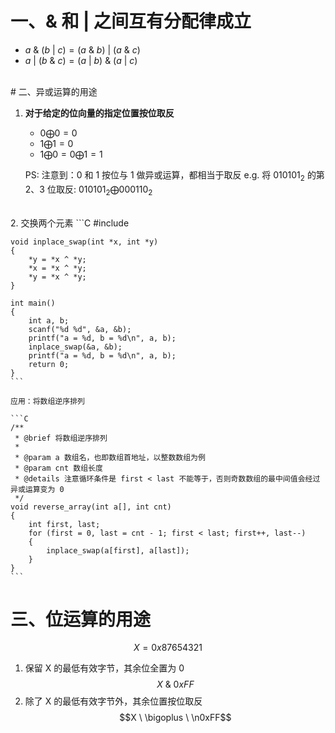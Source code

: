 # 一、& 和 | 之间互有分配律成立
+ $a \ \&\ (b \ |\  c) = (a \ \& \  b)\ | \ (a \ \& \ c)$
+ $a \ | \ (b \ \& \ c) = (a \ | \ b) \ \& \ (a \ | \ c)$
<br>
# 二、异或运算的用途

1. **对于给定的位向量的指定位置按位取反**
	 + $0 \bigoplus 0 = 0$
	 + $1 \bigoplus 1 = 0$
	 + $1 \bigoplus 0 = 0 \bigoplus 1 = 1$

	PS: 注意到：0 和 1 按位与 1 做异或运算，都相当于取反
	e.g. 将 $010101_{2}$ 的第 2、3 位取反:  $010101_{2} \bigoplus 000110_{2}$
<br>
2. 交换两个元素
	```C
	#include <stdio.h>
	
	void inplace_swap(int *x, int *y)
	{
	    *y = *x ^ *y;
	    *x = *x ^ *y;
	    *y = *x ^ *y;
	}
	
	int main()
	{
	    int a, b;
	    scanf("%d %d", &a, &b);
	    printf("a = %d, b = %d\n", a, b);
	    inplace_swap(&a, &b);
	    printf("a = %d, b = %d\n", a, b);
	    return 0;
	}
	```

	应用：将数组逆序排列

	```C
	/**
	 * @brief 将数组逆序排列
	 *
	 * @param a 数组名，也即数组首地址，以整数数组为例
	 * @param cnt 数组长度
	 * @details 注意循环条件是 first < last 不能等于，否则奇数数组的最中间值会经过异或运算变为 0
	 */
	void reverse_array(int a[], int cnt)
	{
		int first, last;
		for (first = 0, last = cnt - 1; first < last; first++, last--)
		{
			inplace_swap(a[first], a[last]);
		}
	}
	```



# 三、位运算的用途

$$X = 0x87654321$$
1. 保留 X 的最低有效字节，其余位全置为 0
$$X \ \& \ 0xFF$$
2. 除了 X 的最低有效字节外，其余位置按位取反
$$X \ \bigoplus \ \n0xFF$$